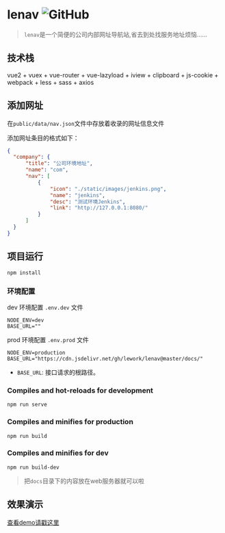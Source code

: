 # lenav ![GitHub](https://img.shields.io/github/license/lework/lenav) 

> `lenav`是一个简便的公司内部网址导航站,省去到处找服务地址烦恼......

## 技术栈

vue2 + vuex + vue-router + vue-lazyload + iview +  clipboard + js-cookie + webpack + less + sass + axios

## 添加网址

在`public/data/nav.json`文件中存放着收录的网址信息文件

添加网址条目的格式如下：

``` json
{
  "company": {
      "title": "公司环境地址",
      "name": "com",
      "nav": [
          {
              "icon": "./static/images/jenkins.png",
              "name": "jenkins",
              "desc": "测试环境Jenkins",
              "link": "http://127.0.0.1:8080/"
          }
      ]
  }
}
```

## 项目运行

```
npm install
```

### 环境配置

dev 环境配置 `.env.dev` 文件
```
NODE_ENV=dev
BASE_URL=""
```

prod 环境配置 `.env.prod` 文件
```
NODE_ENV=production
BASE_URL="https://cdn.jsdelivr.net/gh/lework/lenav@master/docs/"
```

- `BASE_URL`: 接口请求的根路径。

### Compiles and hot-reloads for development
```
npm run serve
```

### Compiles and minifies for production
```
npm run build
```

### Compiles and minifies for dev
```
npm run build-dev
```


> 把`docs`目录下的内容放在web服务器就可以啦

## 效果演示

[查看demo请戳这里](https://lework.github.io/lenav)